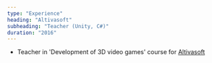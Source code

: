 ```yaml
---
type: "Experience"
heading: "Altivasoft"
subheading: "Teacher (Unity, C#)"
duration: "2016"
---
```

+ Teacher in 'Development of 3D video games' course for [Altivasoft](https://www.altivasoft.es/)
